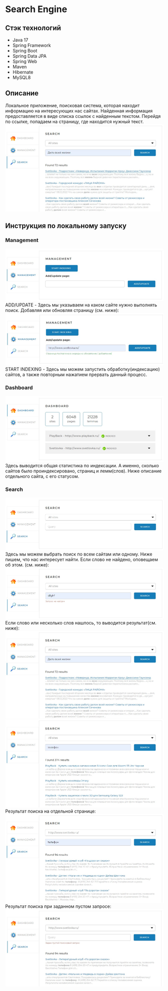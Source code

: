 # Search Engine
## Стэк технологий
+ Java 17
+ Spring Framework
+ Spring Boot
+ Spring Data JPA
+ Spring Web
+ Maven
+ Hibernate
+ MySQL8
## Описание
Локальное приложение, поисковая система, которая находит информацию на интересующих 
нас сайтах. Найденная информация предоставляется в виде списка ссылок с найденным 
текстом. Перейдя по ссылке, попадаем на страницу, где находится нужный текст.
![Использование поисковой системы](src/main/resources/images/img_5.jpg)

## Инструкция по локальному запуску
### Management
![Management_ADD](src/main/resources/images/img_2.jpg)
ADD/UPDATE - Здесь мы указываем на каком сайте нужно выполнять поиск. Добавляя или 
обновляя страницу (см. ниже):
![Management_START](src/main/resources/images/img_8.jpg)
START INDEXING - Здесь мы можем запустить обработку(индексацию) сайтов, а также 
повторным нажатием прервать данный процесс. 
### Dashboard
![Dashboard](src/main/resources/images/img_1.jpg)
Здесь выводится общая статистика по индексации. А именно, сколько сайтов было 
проиндексировано, страниц и лемм(слов). Ниже описание отдельного сайта, с его статусом.
### Search
![Search](src/main/resources/images/img_3.jpg)
Здесь мы можем выбрать поиск по всем сайтам или одному. Ниже пишем, что нас интересует найти.
Если слово не найдено, оповещаем об этом. (см. ниже):
![Search_not_found_word](src/main/resources/images/img_4.jpg)
Если слово или несколько слов нашлось, то выводится результат(см. ниже):
![Использование поисковой системы](src/main/resources/images/img_5.jpg)
![Search_found_word](src/main/resources/images/img_6.jpg)
Результат поиска на отдельной странице:
![Search_found_word_page](src/main/resources/images/img_7.jpg)
Результат поиска при заданном пустом запросе:
![Search_null](src/main/resources/images/img_9.jpg)
